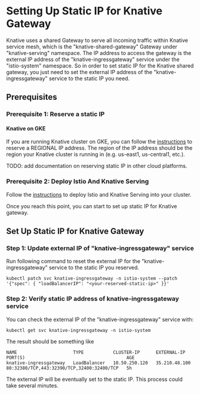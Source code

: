 # Setting Up Static IP for Knative Gateway

Knative uses a shared Gateway to serve all incoming traffic within Knative
service mesh, which is the "knative-shared-gateway" Gateway under
"knative-serving" namespace. The IP address to access the gateway is the
external IP address of the "knative-ingressgateway" service under the
"istio-system" namespace. So in order to set static IP for the Knative shared
gateway, you just need to set the external IP address of the
"knative-ingressgateway" service to the static IP you need.

## Prerequisites

### Prerequisite 1: Reserve a static IP

#### Knative on GKE

If you are running Knative cluster on GKE, you can follow the [instructions](https://cloud.google.com/compute/docs/ip-addresses/reserve-static-external-ip-address#reserve_new_static) to reserve a REGIONAL
IP address. The region of the IP address should be the region your Knative
 cluster is running in (e.g. us-east1, us-central1, etc.).

TODO: add documentation on reserving static IP in other cloud platforms.

### Prerequisite 2: Deploy Istio And Knative Serving

Follow the [instructions](https://github.com/knative/serving/blob/master/DEVELOPMENT.md)
to deploy Istio and Knative Serving into your cluster.

Once you reach this point, you can start to set up static IP for Knative
gateway.

## Set Up Static IP for Knative Gateway

### Step 1: Update external IP of "knative-ingressgateway" service

Run following command to reset the external IP for the
"knative-ingressgateway" service to the static IP you reserved.

```shell
kubectl patch svc knative-ingressgateway -n istio-system --patch '{"spec": { "loadBalancerIP": "<your-reserved-static-ip>" }}'
```

### Step 2: Verify static IP address of knative-ingressgateway service

You can check the external IP of the "knative-ingressgateway" service with:

```shell
kubectl get svc knative-ingressgateway -n istio-system
```

The result should be something like

```console
NAME                     TYPE           CLUSTER-IP      EXTERNAL-IP     PORT(S)                                      AGE
knative-ingressgateway   LoadBalancer   10.50.250.120   35.210.48.100   80:32380/TCP,443:32390/TCP,32400:32400/TCP   5h
```

The external IP will be eventually set to the static IP. This process could
take several minutes.
